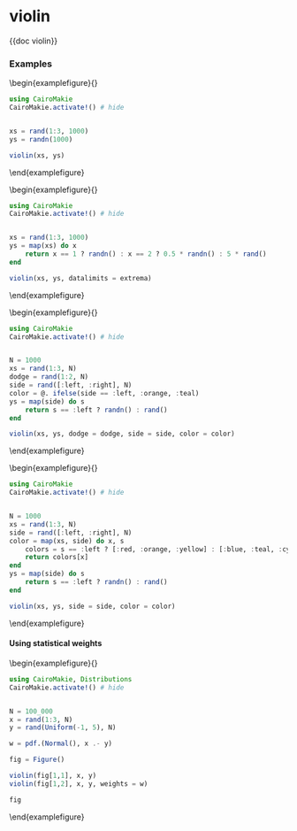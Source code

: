 # violin

{{doc violin}}

### Examples

\begin{examplefigure}{}
```julia
using CairoMakie
CairoMakie.activate!() # hide


xs = rand(1:3, 1000)
ys = randn(1000)

violin(xs, ys)
```
\end{examplefigure}

\begin{examplefigure}{}
```julia
using CairoMakie
CairoMakie.activate!() # hide


xs = rand(1:3, 1000)
ys = map(xs) do x
    return x == 1 ? randn() : x == 2 ? 0.5 * randn() : 5 * rand()
end

violin(xs, ys, datalimits = extrema)
```
\end{examplefigure}

\begin{examplefigure}{}
```julia
using CairoMakie
CairoMakie.activate!() # hide


N = 1000
xs = rand(1:3, N)
dodge = rand(1:2, N)
side = rand([:left, :right], N)
color = @. ifelse(side == :left, :orange, :teal)
ys = map(side) do s
    return s == :left ? randn() : rand()
end

violin(xs, ys, dodge = dodge, side = side, color = color)
```
\end{examplefigure}

\begin{examplefigure}{}
```julia
using CairoMakie
CairoMakie.activate!() # hide


N = 1000
xs = rand(1:3, N)
side = rand([:left, :right], N)
color = map(xs, side) do x, s
    colors = s == :left ? [:red, :orange, :yellow] : [:blue, :teal, :cyan]
    return colors[x]
end
ys = map(side) do s
    return s == :left ? randn() : rand()
end

violin(xs, ys, side = side, color = color)
```
\end{examplefigure}

#### Using statistical weights

\begin{examplefigure}{}
```julia
using CairoMakie, Distributions
CairoMakie.activate!() # hide


N = 100_000
x = rand(1:3, N)
y = rand(Uniform(-1, 5), N)

w = pdf.(Normal(), x .- y)

fig = Figure()

violin(fig[1,1], x, y)
violin(fig[1,2], x, y, weights = w)

fig
```
\end{examplefigure}
